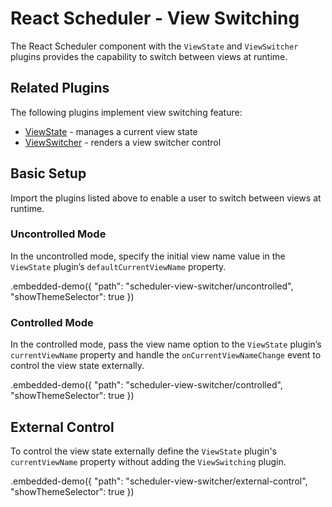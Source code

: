 # React Scheduler - View Switching

The React Scheduler component with the `ViewState` and `ViewSwitcher` plugins provides the capability to switch between views at runtime.

## Related Plugins

The following plugins implement view switching feature:

- [ViewState](../reference/view-state.md) - manages a current view state
- [ViewSwitcher](../reference/view-switcher.md) - renders a view switcher control

## Basic Setup

Import the plugins listed above to enable a user to switch between views at runtime.

### Uncontrolled Mode

In the uncontrolled mode, specify the initial view name value in the `ViewState` plugin’s `defaultCurrentViewName` property.

.embedded-demo({ "path": "scheduler-view-switcher/uncontrolled", "showThemeSelector": true })

### Controlled Mode

In the controlled mode, pass the view name option to the `ViewState` plugin’s `currentViewName` property and handle the `onCurrentViewNameChange` event to control the view state externally.

.embedded-demo({ "path": "scheduler-view-switcher/controlled", "showThemeSelector": true })

## External Control

To control the view state externally define the `ViewState` plugin's `currentViewName` property without adding the `ViewSwitching` plugin.

.embedded-demo({ "path": "scheduler-view-switcher/external-control", "showThemeSelector": true })
